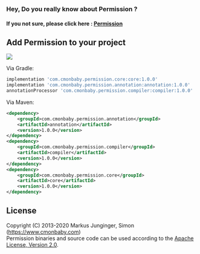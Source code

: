 ### Hey, Do you really know about Permission ?
#### If you not sure, please click here : [Permission](https://www.cmonbaby.com)

## Add Permission to your project
<a href="https://www.cmonbaby.com">
<img src="https://img.shields.io/bintray/v/cmonbaby/simon/eventbus_annotation?label=maven-central"></a>

Via Gradle:
```gradle
implementation 'com.cmonbaby.permission.core:core:1.0.0'
implementation 'com.cmonbaby.permission.annotation:annotation:1.0.0'
annotationProcessor 'com.cmonbaby.permission.compiler:compiler:1.0.0'
```

Via Maven:
```xml
<dependency>
    <groupId>com.cmonbaby.permission.annotation</groupId>
    <artifactId>annotation</artifactId>
    <version>1.0.0</version>
</dependency>
<dependency>
    <groupId>com.cmonbaby.permission.compiler</groupId>
    <artifactId>compiler</artifactId>
    <version>1.0.0</version>
</dependency>
<dependency>
    <groupId>com.cmonbaby.permission.core</groupId>
    <artifactId>core</artifactId>
    <version>1.0.0</version>
</dependency>
```

## License

Copyright (C) 2013-2020 Markus Junginger, Simon (https://www.cmonbaby.com)  
Permission binaries and source code can be used according to the [Apache License, Version 2.0](LICENSE).
